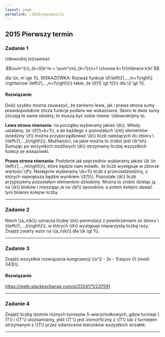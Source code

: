 ```yaml
---
layout: page
permalink: /2015/egzamin/1/
---
```


## 2015 Pierwszy termin

### Zadanie 1
Udowodnij tożsamość

$$\sum^{n}_{k=0}k^m = \sum^{m}_{k=1}{n+1 \choose k+1}{m\brace k}k! $$

dla \\(n, m \ge 1\\). WSKAZÓWKA: Rozważ funkcje
\\(f:\\left\\{1,...,m+1\\right\\} \rightarrow \\left\\{1,...,n+1\\right\\}\\)
takie, że \\(f(1) \gt f(i)\\) dla \\(i \gt 1\\).

<div data-collapse>
  <h4 class="collapsible">Rozwiązanie</h4>
  <div class="solution">
    <p>
      Dość szybko można zauważyć, że zarówno lewa, jak i prawa strona sumy
      prawdopodobnie zlicza funkcje podane we wskazówce. Skoro te dwie sumy
      zliczają te same obiekty, to muszą być sobie równe. Udowodnijmy to.
    </p>
    <p>
      <b>Lewa strona równania:</b> na początku wybieramy jakieś \(k\). Wtedy
      ustalamy, że \(f(1)=k+1\), a do każdego z pozostałych \(m\) elementów
      dziedziny \(f\) można przyporządkować \(k\) liczb należących do zbioru
      \(\left\{1,...,k\right\}\).  Możliwości, na jakie można to zrobić jest
      \(k^m\). Sumując po wszystkich możliwych \(k\) otrzymamy liczbę wszystkich
      funkcji ze wskazówki.
    </p>
    <p>
      <b>Prawa strona równania:</b> Podobnie jak poprzednio wybieramy jakieś
      \(k \in \left\{1,...,m\right\}\), które będzie nam mówiło, ile liczb
      występuje w zbiorze wartości \(f\). Następnie wybieramy \(k+1\) liczb
      z przeciwdziedziny, z których największa będzie wynikiem \(f(1)\).
      Pozostałe \(k\) liczb przypiszemy pozostałym elementom dziedziny. Można to
      zrobić dzieląc ją na \(k\) bloków i mieszając je na \(k!\) sposobów, a
      potem kolejno dawać tym blokom kolejne liczby.
    </p>
  </div>
</div>

---

### Zadanie 2
Niech \\(a\_n(k)\\) oznacza liczbę \\(n\\)-permutacji z powtórzeniami ze zbioru
\\(\\left\\{1,...,k\\right\\}\\), w których \\(k\\) występuje nieparzystą liczbę razy.
Znajdź zwarty wzór na \\(a\_n(k)\\) dla \\(k \gt 1\\).

---

### Zadanie 3
Znajdź wszystkie rozwiązania kongruencji \\(x^2 - 3x - 5\equiv 0\ (mod\ 343)\\).

<div data-collapse>
  <h4 class="collapsible">Rozwiązanie</h4>
  <div class="solution">
    <p>
      <a href="https://math.stackexchange.com/q/2324171/237591">
        https://math.stackexchange.com/q/2324171/237591
      </a>
    </p>
  </div>
</div>

---

### Zadanie 4
Znajdź liczbę istotnie różnych turniejów 5-wierzchołkowych, gdzie turnieje
\\(T\\) i \\(T'\\) utożsamiamy, jeśli \\(T'\\) jest izomorficzny z
\\(T\\) lub z turniejem otrzymanym z \\(T\\) przez odwrócenie kierunków
wszystkich strzałek.

---
